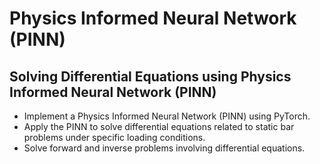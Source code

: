 # Physics Informed Neural Network (PINN)
## Solving Differential Equations using Physics Informed Neural Network (PINN)
- Implement a Physics Informed Neural Network (PINN) using PyTorch.
- Apply the PINN to solve differential equations related to static bar problems under specific loading conditions.
- Solve forward and inverse problems involving differential equations.
